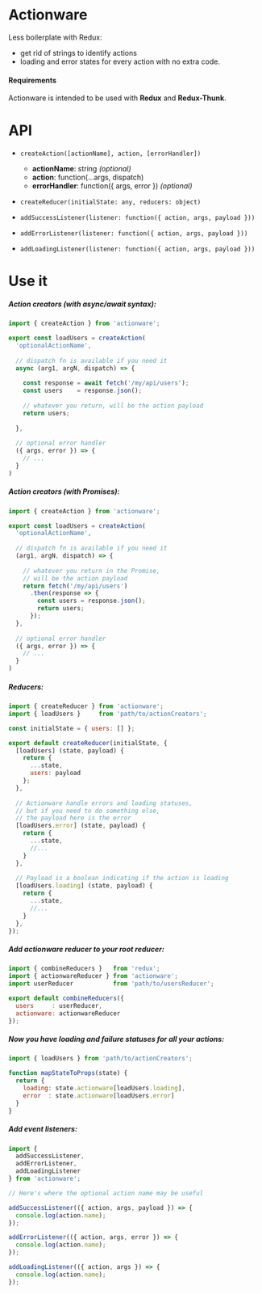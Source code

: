 # Actionware
Less boilerplate with Redux: 
- get rid of strings to identify actions
- loading and error states for every action with no extra code.

#### Requirements
Actionware is intended to be used with __Redux__ and __Redux-Thunk__.

# API
- `createAction([actionName], action, [errorHandler])`
  - **actionName**: string *(optional)*
  - **action**: function(...args, dispatch)
  - **errorHandler**: function({ args, error }) *(optional)*
  
- `createReducer(initialState: any, reducers: object)`
- `addSuccessListener(listener: function({ action, args, payload }))`
- `addErrorListener(listener: function({ action, args, payload }))`
- `addLoadingListener(listener: function({ action, args, payload }))`

# Use it

##### Action creators (with async/await syntax):
```js
import { createAction } from 'actionware';

export const loadUsers = createAction(
  'optionalActionName',
  
  // dispatch fn is available if you need it
  async (arg1, argN, dispatch) => {
    
    const response = await fetch('/my/api/users');
    const users    = response.json();
    
    // whatever you return, will be the action payload
    return users;
    
  },
  
  // optional error handler
  ({ args, error }) => {
    // ...
  }
)
```

##### Action creators (with Promises):
```js
import { createAction } from 'actionware';

export const loadUsers = createAction(
  'optionalActionName',
  
  // dispatch fn is available if you need it
  (arg1, argN, dispatch) => {
    
    // whatever you return in the Promise, 
    // will be the action payload
    return fetch('/my/api/users')
      .then(response => {
        const users = response.json();
        return users;
      });
  },
  
  // optional error handler
  ({ args, error }) => {
    // ...
  }
)
```

##### Reducers:
```js
import { createReducer } from 'actionware';
import { loadUsers }     from 'path/to/actionCreators';

const initialState = { users: [] };

export default createReducer(initialState, {
  [loadUsers] (state, payload) {
    return { 
      ...state,
      users: payload
    };
  },
  
  // Actionware handle errors and loading statuses,
  // but if you need to do something else,
  // the payload here is the error
  [loadUsers.error] (state, payload) {
    return {
      ...state,
      //...
    }
  },
  
  // Payload is a boolean indicating if the action is loading
  [loadUsers.loading] (state, payload) {
    return {
      ...state,
      //...
    }
  },
});
```

##### Add actionware reducer to your root reducer:
```js
import { combineReducers }   from 'redux';
import { actionwareReducer } from 'actionware';
import userReducer           from 'path/to/usersReducer';

export default combineReducers({
  users     : userReducer,
  actionware: actionwareReducer
});
```

##### Now you have loading and failure statuses for all your actions:
```js
import { loadUsers } from 'path/to/actionCreators';

function mapStateToProps(state) {
  return {
    loading: state.actionware[loadUsers.loading],
    error  : state.actionware[loadUsers.error]
  }
}
```

##### Add event listeners:
```js
import { 
  addSuccessListener, 
  addErrorListener, 
  addLoadingListener 
} from 'actionware';

// Here's where the optional action name may be useful

addSuccessListener(({ action, args, payload }) => {
  console.log(action.name);
});

addErrorListener(({ action, args, error }) => {
  console.log(action.name);
});

addLoadingListener(({ action, args }) => {
  console.log(action.name);
});
```
